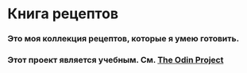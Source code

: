 # Книга рецептов

### Это моя коллекция рецептов, которые я умею готовить.
### Этот проект является учебным. См. [The Odin Project](https://www.theodinproject.com/)
